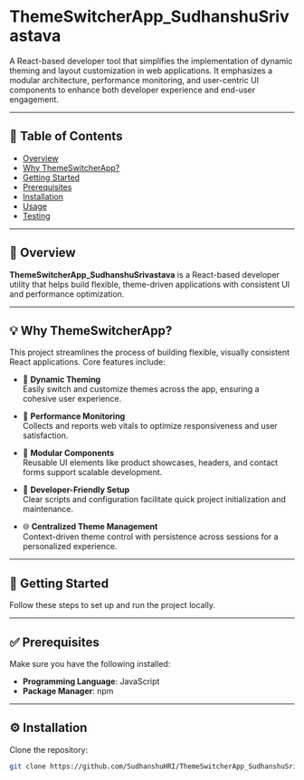 # ThemeSwitcherApp_SudhanshuSrivastava

A React-based developer tool that simplifies the implementation of dynamic theming and layout customization in web applications. It emphasizes a modular architecture, performance monitoring, and user-centric UI components to enhance both developer experience and end-user engagement.

---

## 📑 Table of Contents

- [Overview](#overview)
- [Why ThemeSwitcherApp?](#why-themeswitcherapp)
- [Getting Started](#getting-started)
- [Prerequisites](#prerequisites)
- [Installation](#installation)
- [Usage](#usage)
- [Testing](#testing)

---

## 📘 Overview

**ThemeSwitcherApp_SudhanshuSrivastava** is a React-based developer utility that helps build flexible, theme-driven applications with consistent UI and performance optimization.

---

## 💡 Why ThemeSwitcherApp?

This project streamlines the process of building flexible, visually consistent React applications. Core features include:

- 🎨 **Dynamic Theming**  
  Easily switch and customize themes across the app, ensuring a cohesive user experience.

- 🚀 **Performance Monitoring**  
  Collects and reports web vitals to optimize responsiveness and user satisfaction.

- 🧩 **Modular Components**  
  Reusable UI elements like product showcases, headers, and contact forms support scalable development.

- 🔧 **Developer-Friendly Setup**  
  Clear scripts and configuration facilitate quick project initialization and maintenance.

- 🌐 **Centralized Theme Management**  
  Context-driven theme control with persistence across sessions for a personalized experience.

---

## 🚀 Getting Started

Follow these steps to set up and run the project locally.

---

## ✅ Prerequisites

Make sure you have the following installed:

- **Programming Language**: JavaScript
- **Package Manager**: npm

---

## ⚙️ Installation

Clone the repository:

```bash
git clone https://github.com/SudhanshuHRI/ThemeSwitcherApp_SudhanshuSrivastava
